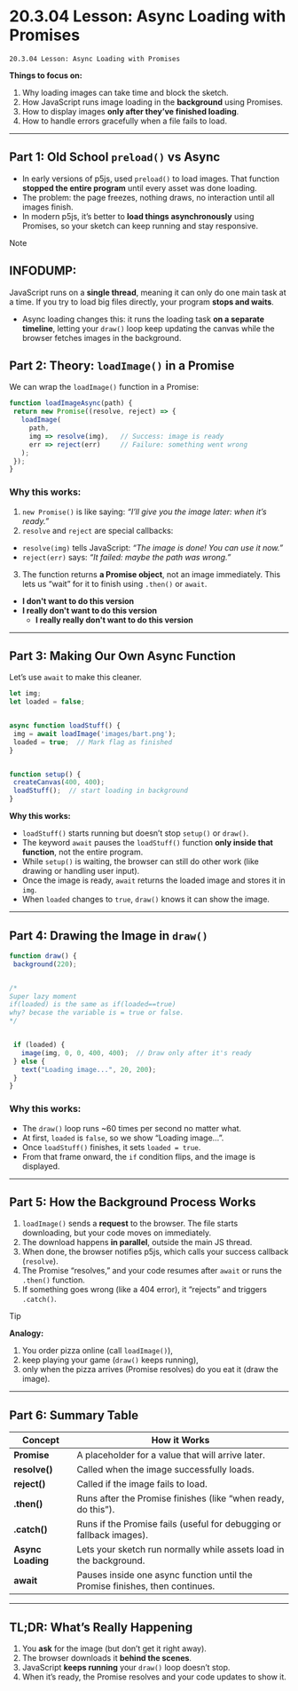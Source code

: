 # 20.3.04 Lesson: Async Loading with Promises
```
20.3.04 Lesson: Async Loading with Promises
```


**Things to focus on:**


1. Why loading images can take time and block the sketch.
2. How JavaScript runs image loading in the **background** using Promises.
3. How to display images **only after they’ve finished loading**.
4. How to handle errors gracefully when a file fails to load.


---


## Part 1: Old School `preload()` vs Async


* In early versions of p5js, used `preload()` to load images.
 That function **stopped the entire program** until every asset was done loading.
 * The problem: the page freezes, nothing draws, no interaction until all images finish.
* In modern p5js, it’s better to **load things asynchronously** using Promises, so your sketch can keep running and stay responsive.


> [!NOTE]
> ## INFODUMP:
>
> JavaScript runs on a **single thread**, meaning it can only do one main task at a time.
> If you try to load big files directly, your program **stops and waits**.
>
> * Async loading changes this: it runs the loading task **on a separate timeline**, letting your `draw()` loop keep updating the canvas while the browser fetches images in the background.


## Part 2: Theory: `loadImage()` in a Promise


We can wrap the `loadImage()` function in a Promise:


```javascript
function loadImageAsync(path) {
 return new Promise((resolve, reject) => {
   loadImage(
     path,
     img => resolve(img),   // Success: image is ready
     err => reject(err)     // Failure: something went wrong
   );
 });
}
```


### **Why this works:**


1. `new Promise()` is like saying:
  *“I’ll give you the image later: when it’s ready.”*
2. `resolve` and `reject` are special callbacks:


  * `resolve(img)` tells JavaScript: *“The image is done! You can use it now.”*
  * `reject(err)` says: *“It failed: maybe the path was wrong.”*
3. The function returns **a Promise object**, not an image immediately.
  This lets us “wait” for it to finish using `.then()` or `await`.


* **I don't want to do this version**
 * **I really don't want to do this version**
   * **I really really don't want to do this version**


---


## Part 3: Making Our Own Async Function


Let’s use `await` to make this cleaner.




```javascript
let img;
let loaded = false;


async function loadStuff() {
 img = await loadImage('images/bart.png');
 loaded = true;  // Mark flag as finished
}


function setup() {
 createCanvas(400, 400);
 loadStuff();  // start loading in background
}
```


**Why this works:**


* `loadStuff()` starts running but doesn’t stop `setup()` or `draw()`.
* The keyword `await` pauses the `loadStuff()` function **only inside that function**, not the entire program.
* While `setup()` is waiting, the browser can still do other work (like drawing or handling user input).
* Once the image is ready, `await` returns the loaded image and stores it in `img`.
* When `loaded` changes to `true`, `draw()` knows it can show the image.


---


## Part 4: Drawing the Image in `draw()`


```javascript
function draw() {
 background(220);


/*
Super lazy moment
if(loaded) is the same as if(loaded==true)
why? becase the variable is = true or false.
*/


 if (loaded) {
   image(img, 0, 0, 400, 400);  // Draw only after it's ready
 } else {
   text("Loading image...", 20, 200);
 }
}
```


### **Why this works:**


* The `draw()` loop runs ~60 times per second no matter what.
* At first, `loaded` is `false`, so we show “Loading image…”.
* Once `loadStuff()` finishes, it sets `loaded = true`.
* From that frame onward, the `if` condition flips, and the image is displayed.






---


## Part 5: How the Background Process Works


1. `loadImage()` sends a **request** to the browser.
  The file starts downloading, but your code moves on immediately.
2. The download happens **in parallel**, outside the main JS thread.
3. When done, the browser notifies p5js, which calls your success callback (`resolve`).
4. The Promise “resolves,” and your code resumes after `await` or runs the `.then()` function.
5. If something goes wrong (like a 404 error), it “rejects” and triggers `.catch()`.
> [!TIP]
> **Analogy:**
> 1. You order pizza online (call `loadImage()`),
> 2. keep playing your game (`draw()` keeps running),
> 3. only when the pizza arrives (Promise resolves) do you eat it (draw the image).
>
>---


## Part 6: Summary Table


| Concept           | How it Works                                                                 |
| ----------------- | ---------------------------------------------------------------------------- |
| **Promise**       | A placeholder for a value that will arrive later.                            |
| **resolve()**     | Called when the image successfully loads.                                    |
| **reject()**      | Called if the image fails to load.                                           |
| **.then()**       | Runs after the Promise finishes (like “when ready, do this”).                |
| **.catch()**      | Runs if the Promise fails (useful for debugging or fallback images).         |
| **Async Loading** | Lets your sketch run normally while assets load in the background.           |
| **await**         | Pauses inside one async function until the Promise finishes, then continues. |


---


## TL;DR: What’s Really Happening


1. You **ask** for the image (but don’t get it right away).
2. The browser downloads it **behind the scenes**.
3. JavaScript **keeps running** your `draw()` loop doesn’t stop.
4. When it’s ready, the Promise resolves and your code updates to show it.

